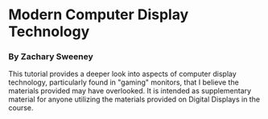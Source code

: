 # Modern Computer Display Technology

### By Zachary Sweeney

This tutorial provides a deeper look into aspects of computer display technology, particularly found in "gaming" monitors, that I believe the materials provided may have
overlooked. 
It is intended as supplementary material for anyone utilizing the materials provided on Digital Displays in the course.

